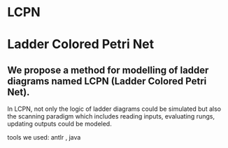 # LCPN
<h1>Ladder Colored Petri Net</h1>
<h2>We propose a method for modelling of ladder diagrams named LCPN (Ladder Colored Petri Net).</h2>
<p>In LCPN, not only the logic of ladder diagrams could be simulated but also the scanning paradigm which includes reading inputs, evaluating rungs, updating outputs could be modeled. </p>
<p> tools we used: antlr , java </p>
